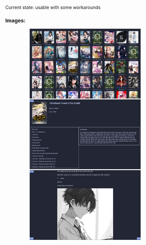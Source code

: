 Current state: usable with some workarounds

### Images:


<div align="center">
  <img src="./Image/1.png" width="350"></img>
  <img src="./Image/2.png" width="350"></img>
  <img src="./Image/3.png" width="350"></img>
</div>
